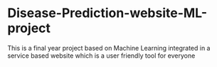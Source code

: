 # Disease-Prediction-website-ML-project
This is a final year project based on Machine Learning integrated in a service based website which is a user friendly tool for everyone
